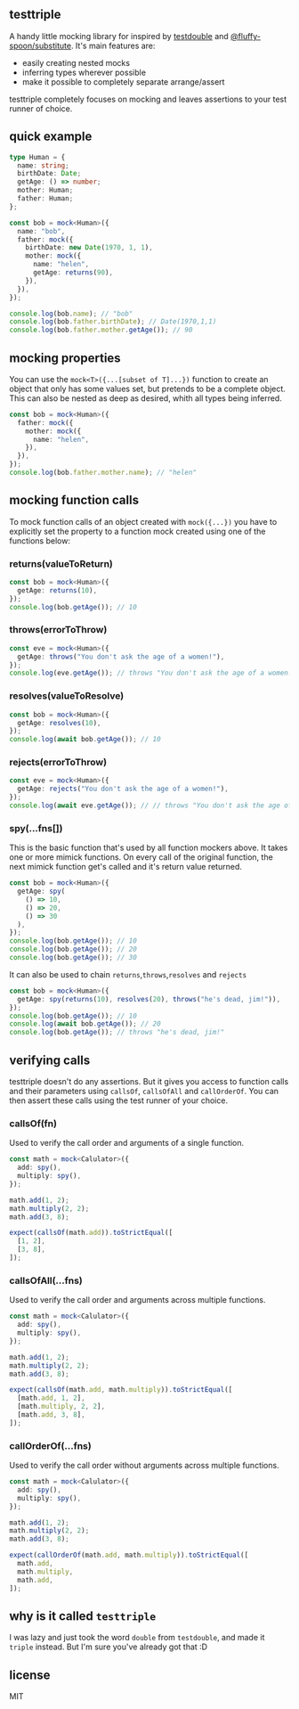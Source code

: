 ## testtriple

A handy little mocking library for inspired by [testdouble](https://github.com/testdouble/testdouble.js) and [@fluffy-spoon/substitute](https://github.com/ffMathy/FluffySpoon.JavaScript.Testing.Faking).
It's main features are:

- easily creating nested mocks
- inferring types wherever possible
- make it possible to completely separate arrange/assert

testtriple completely focuses on mocking and leaves assertions to your test runner of choice.

## quick example

```ts
type Human = {
  name: string;
  birthDate: Date;
  getAge: () => number;
  mother: Human;
  father: Human;
};

const bob = mock<Human>({
  name: "bob",
  father: mock({
    birthDate: new Date(1970, 1, 1),
    mother: mock({
      name: "helen",
      getAge: returns(90),
    }),
  }),
});

console.log(bob.name); // "bob"
console.log(bob.father.birthDate); // Date(1970,1,1)
console.log(bob.father.mother.getAge()); // 90
```

## mocking properties

You can use the `mock<T>({...[subset of T]...})` function to create an object that only has some values set, but pretends to be a complete object. This can also be nested as deep as desired, whith all types being inferred.

```ts
const bob = mock<Human>({
  father: mock({
    mother: mock({
      name: "helen",
    }),
  }),
});
console.log(bob.father.mother.name); // "helen"
```

## mocking function calls

To mock function calls of an object created with `mock({...})` you have to explicitly set the property to a function mock created using one of the functions below:

### returns(valueToReturn)

```ts
const bob = mock<Human>({
  getAge: returns(10),
});
console.log(bob.getAge()); // 10
```

### throws(errorToThrow)

```ts
const eve = mock<Human>({
  getAge: throws("You don't ask the age of a women!"),
});
console.log(eve.getAge()); // throws "You don't ask the age of a women!"
```

### resolves(valueToResolve)

```ts
const bob = mock<Human>({
  getAge: resolves(10),
});
console.log(await bob.getAge()); // 10
```

### rejects(errorToThrow)

```ts
const eve = mock<Human>({
  getAge: rejects("You don't ask the age of a women!"),
});
console.log(await eve.getAge()); // // throws "You don't ask the age of a women!"
```

### spy(...fns[])

This is the basic function that's used by all function mockers above. It takes one or more mimick functions. On every call of the original function, the next mimick function get's called and it's return value returned.

```ts
const bob = mock<Human>({
  getAge: spy(
    () => 10,
    () => 20,
    () => 30
  ),
});
console.log(bob.getAge()); // 10
console.log(bob.getAge()); // 20
console.log(bob.getAge()); // 30
```

It can also be used to chain `returns`,`throws`,`resolves` and `rejects`

```ts
const bob = mock<Human>({
  getAge: spy(returns(10), resolves(20), throws("he's dead, jim!")),
});
console.log(bob.getAge()); // 10
console.log(await bob.getAge()); // 20
console.log(bob.getAge()); // throws "he's dead, jim!"
```

## verifying calls

testtriple doesn't do any assertions. But it gives you access to function calls and their parameters using `callsOf`, `callsOfAll` and `callOrderOf`. You can then assert these calls using the test runner of your choice.

### callsOf(fn)

Used to verify the call order and arguments of a single function.

```ts
const math = mock<Calulator>({
  add: spy(),
  multiply: spy(),
});

math.add(1, 2);
math.multiply(2, 2);
math.add(3, 8);

expect(callsOf(math.add)).toStrictEqual([
  [1, 2],
  [3, 8],
]);
```

### callsOfAll(...fns)

Used to verify the call order and arguments across multiple functions.

```ts
const math = mock<Calulator>({
  add: spy(),
  multiply: spy(),
});

math.add(1, 2);
math.multiply(2, 2);
math.add(3, 8);

expect(callsOf(math.add, math.multiply)).toStrictEqual([
  [math.add, 1, 2],
  [math.multiply, 2, 2],
  [math.add, 3, 8],
]);
```

### callOrderOf(...fns)

Used to verify the call order without arguments across multiple functions.

```ts
const math = mock<Calulator>({
  add: spy(),
  multiply: spy(),
});

math.add(1, 2);
math.multiply(2, 2);
math.add(3, 8);

expect(callOrderOf(math.add, math.multiply)).toStrictEqual([
  math.add,
  math.multiply,
  math.add,
]);
```

## why is it called `testtriple`

I was lazy and just took the word `double` from `testdouble`, and made it `triple` instead. But I'm sure you've already got that :D

## license

MIT
